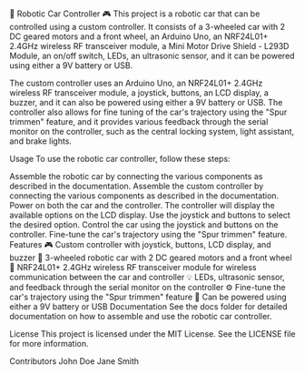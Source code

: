 🚗 Robotic Car Controller 🎮
This project is a robotic car that can be controlled using a custom controller. It consists of a 3-wheeled car with 2 DC geared motors and a front wheel, an Arduino Uno, an NRF24L01+ 2.4GHz wireless RF transceiver module, a Mini Motor Drive Shield - L293D Module, an on/off switch, LEDs, an ultrasonic sensor, and it can be powered using either a 9V battery or USB.

The custom controller uses an Arduino Uno, an NRF24L01+ 2.4GHz wireless RF transceiver module, a joystick, buttons, an LCD display, a buzzer, and it can also be powered using either a 9V battery or USB. The controller also allows for fine tuning of the car's trajectory using the "Spur trimmen" feature, and it provides various feedback through the serial monitor on the controller, such as the central locking system, light assistant, and brake lights.

Usage
To use the robotic car controller, follow these steps:

Assemble the robotic car by connecting the various components as described in the documentation.
Assemble the custom controller by connecting the various components as described in the documentation.
Power on both the car and the controller.
The controller will display the available options on the LCD display. Use the joystick and buttons to select the desired option.
Control the car using the joystick and buttons on the controller. Fine-tune the car's trajectory using the "Spur trimmen" feature.
Features
🎮 Custom controller with joystick, buttons, LCD display, and buzzer
🚗 3-wheeled robotic car with 2 DC geared motors and a front wheel
📡 NRF24L01+ 2.4GHz wireless RF transceiver module for wireless communication between the car and controller
💡 LEDs, ultrasonic sensor, and feedback through the serial monitor on the controller
⚙️ Fine-tune the car's trajectory using the "Spur trimmen" feature
🔋 Can be powered using either a 9V battery or USB
Documentation
See the docs folder for detailed documentation on how to assemble and use the robotic car controller.

License
This project is licensed under the MIT License. See the LICENSE file for more information.

Contributors
John Doe
Jane Smith
